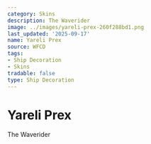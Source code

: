 ```yaml
---
category: Skins
description: The Waverider
image: ../images/yareli-prex-260f288bd1.png
last_updated: '2025-09-17'
name: Yareli Prex
source: WFCD
tags:
- Ship Decoration
- Skins
tradable: false
type: Ship Decoration
---
```


# Yareli Prex

The Waverider

